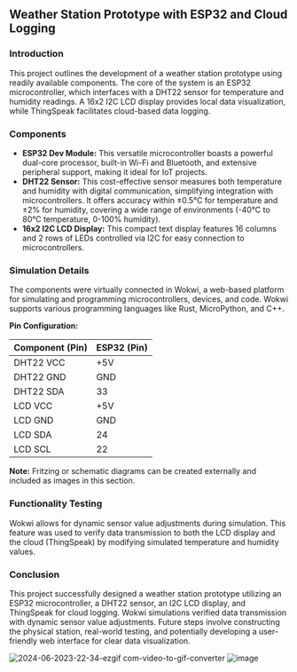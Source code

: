 ## Weather Station Prototype with ESP32 and Cloud Logging

### Introduction

This project outlines the development of a weather station prototype using readily available components. The core of the system is an ESP32 microcontroller, which interfaces with a DHT22 sensor for temperature and humidity readings. A 16x2 I2C LCD display provides local data visualization, while ThingSpeak facilitates cloud-based data logging.

### Components

* **ESP32 Dev Module:** This versatile microcontroller boasts a powerful dual-core processor, built-in Wi-Fi and Bluetooth, and extensive peripheral support, making it ideal for IoT projects.
* **DHT22 Sensor:** This cost-effective sensor measures both temperature and humidity with digital communication, simplifying integration with microcontrollers. It offers accuracy within ±0.5°C for temperature and ±2% for humidity, covering a wide range of environments (-40°C to 80°C temperature, 0-100% humidity).
* **16x2 I2C LCD Display:** This compact text display features 16 columns and 2 rows of LEDs controlled via I2C for easy connection to microcontrollers.

### Simulation Details

The components were virtually connected in Wokwi, a web-based platform for simulating and programming microcontrollers, devices, and code. Wokwi supports various programming languages like Rust, MicroPython, and C++.

**Pin Configuration:**

| Component (Pin) | ESP32 (Pin) |
|---|---|
| DHT22 VCC | +5V |
| DHT22 GND | GND |
| DHT22 SDA | 33 |
| LCD VCC | +5V |
| LCD GND | GND |
| LCD SDA | 24 |
| LCD SCL | 22 |

**Note:** Fritzing or schematic diagrams can be created externally and included as images in this section.

### Functionality Testing

Wokwi allows for dynamic sensor value adjustments during simulation. This feature was used to verify data transmission to both the LCD display and the cloud (ThingSpeak) by modifying simulated temperature and humidity values.

### Conclusion

This project successfully designed a weather station prototype utilizing an ESP32 microcontroller, a DHT22 sensor, an I2C LCD display, and ThingSpeak for cloud logging. Wokwi simulations verified data transmission with dynamic sensor value adjustments. Future steps involve constructing the physical station, real-world testing, and potentially developing a user-friendly web interface for clear data visualization.

![2024-06-2023-22-34-ezgif com-video-to-gif-converter](https://github.com/erwinschrodinger1/weather-station/assets/81609547/f3e1ad06-c6f2-4b0a-a246-49e3e6ac8655)
![image](https://github.com/erwinschrodinger1/weather-station/assets/81609547/31cc1d42-c168-4c36-bc7f-c0a921e310d7)

